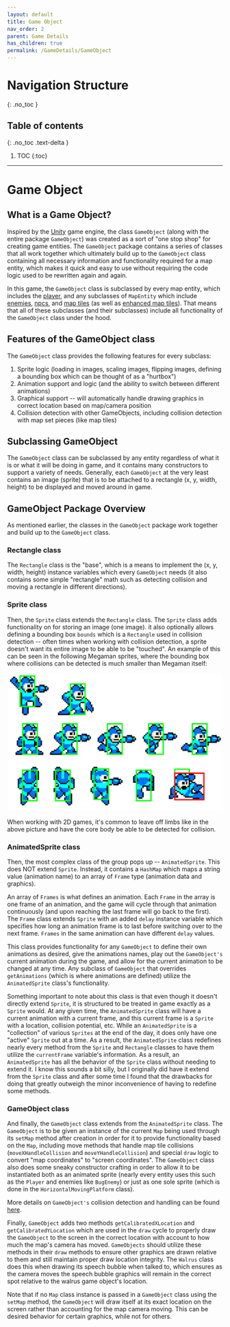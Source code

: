 ```yaml
---
layout: default
title: Game Object
nav_order: 2
parent: Game Details
has_children: true
permalink: /GameDetails/GameObject
---
```


# Navigation Structure
{: .no_toc }

## Table of contents
{: .no_toc .text-delta }

1. TOC
{:toc}

---

# Game Object

## What is a Game Object?

Inspired by the [Unity](https://unity.com/) game engine, the class `GameObject` (along with the entire package `GameObject`) was
created as a sort of "one stop shop" for creating game entities. The `GameObject` package contains a series of classes that all work
together which ultimately build up to the `GameObject` class containing all necessary information and functionality required for a map entity,
which makes it quick and easy to use without requiring the code logic used to be rewritten again and again.

In this game, the `GameObject` class is subclassed by every map entity, which includes the [player](/GameDetails/Player), 
and any subclasses of `MapEntity` which include [enemies](/GameDetails/Map/Enemies), [npcs](/GameDetails/Map/NPCs), and [map tiles](/GameDetails/Map/MapTilesAndTilesets) (as well as
[enhanced map tiles](/GameDetails/Map/EnhancedMapTiles)). That means that all of these subclasses (and their subclasses) include
all functionality of the `GameObject` class under the hood.

## Features of the GameObject class

The `GameObject` class provides the following features for every subclass:

1. Sprite logic (loading in images, scaling images, flipping images, defining a bounding box which can be thought of as a "hurtbox")
2. Animation support and logic (and the ability to switch between different animations)
3. Graphical support -- will automatically handle drawing graphics in correct location based on map/camera position
4. Collision detection with other GameObjects, including collision detection with map set pieces (like map tiles)

## Subclassing GameObject

The `GameObject` class can be subclassed by any entity regardless of what it is or what it will be doing in game, 
and it contains many constructors to support a variety of needs. Generally, each `GameObject` at the very least contains
an image (sprite) that is to be attached to a rectangle (x, y, width, height) to be displayed and moved around in game.

## GameObject Package Overview

As mentioned earlier, the classes in the `GameObject` package work together and build up to the `GameObject` class.

### Rectangle class

The `Rectangle` class is the "base", which is a means to implement the (x, y, width, height) instance variables which every
`GameObject` needs (it also contains some simple "rectangle" math such as detecting collision and moving a rectangle in different directions).

### Sprite class

Then, the `Sprite` class extends the `Rectangle` class. The `Sprite` class adds functionality on for storing an image (one image).
it also optionally allows defining a bounding box `bounds` which is a `Rectangle` used in collision detection -- often times when working with collision detection,
a sprite doesn't want its entire image to be able to be "touched". An example of this can be seen in the following Megaman sprites,
where the bounding box where collisions can be detected is much smaller than Megaman itself:

![megaman-bounds.png](../../assets/images/megaman-bounds.png)

When working with 2D games, it's common to leave off limbs like in the above picture and have the core body be able to be
detected for collision.

### AnimatedSprite class

Then, the most complex class of the group pops up -- `AnimatedSprite`. This does NOT extend `Sprite`. Instead, it contains a `HashMap`
which maps a string value (animation name) to an array of `Frame` type (animation data and graphics). 

An array of `Frames` is what defines an animation. Each `Frame` in the array is one frame of an animation,
and the game will cycle through that animation continuously (and upon reaching the last frame will go back to the first).
The `Frame` class extends `Sprite` with an added `delay` instance variable which specifies how long an animation frame is to
last before switching over to the next frame. `Frames` in the same animation can have different `delay` values.

This class provides functionality for any `GameObject` to define their own animations as desired, give the animations names,
play out the `GameObject's` current animation during the game, and allow for the current animation to be changed at any time. Any subclass
of `GameObject` that overrides `getAnimations` (which is where animations are defined) utilize the `AnimatedSprite` class's functionality.

Something important to note about this class is that even though it doesn't directly extend `Sprite`, it is structured to be treated
in game exactly as a `Sprite` would. At any given time, the `AnimatedSprite` class will have a current animation with a current frame,
and this current frame is a `Sprite` with a location, collision potential, etc. While an `AnimatedSprite` is a "collection" of various
`Sprites` at the end of the day, it does only have one "active" `Sprite` out at a time. As a result, the `AnimatedSprite` class
redefines nearly every method from the `Sprite` and `Rectangle` classes to have them utilize the `currentFrame` variable's information.
As a result, an `AnimatedSprite` has all the behavior of the `Sprite` class without needing to extend it. I know this sounds a bit silly,
but I originally did have it extend from the `Sprite` class and after some time I found that the drawbacks for doing that greatly
outweigh the minor inconvenience of having to redefine some methods.

### GameObject class

And finally, the `GameObject` class extends from the `AnimatedSprite` class. The `GameObject` is to be given an instance
of the current `Map` being used through its `setMap` method after creation in order for it to provide functionality based on the `Map`,
including move methods that handle map tile collisions (`moveXHandleCollision` and `moveYHandleCollision`) and special `draw` logic to convert "map coordinates" to "screen coordinates".
The `GameObject` class also does some sneaky constructor crafting in order to allow it to be instantiated both as an animated sprite (nearly every entity uses this such as the `Player` and enemies like `BugEnemy`)
or just as one sole sprite (which is done in the `HorizontalMovingPlatform` class).

More details on `GameObject's` collision detection and handling can be found [here](/GameDetails/Player/CollisionDetection).

Finally, `GameObject` adds two methods `getCalibratedXLocation` and `getCalibratedYLocation` which are used in the `draw` cycle
to properly draw the `GameObject` to the screen in the correct location with account to how much the map's camera has moved. `GameObjects` should
utilize these methods in their `draw` methods to ensure other graphics are drawn relative to them and still maintain proper draw location
integrity. The `Walrus` class does this when drawing its speech bubble when talked to, which ensures as the camera moves the speech bubble
graphics will remain in the correct spot relative to the walrus game object's location.

Note that if no `Map` class instance is passed in a `GameObject` class using the `setMap` method, the `GameObject` will draw itself
at its exact location on the screen rather than accounting for the map camera moving. This can be desired behavior for certain graphics,
while not for others.